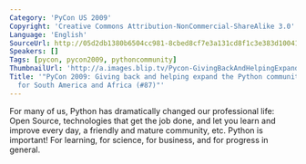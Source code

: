 ```yaml
---
Category: 'PyCon US 2009'
Copyright: 'Creative Commons Attribution-NonCommercial-ShareAlike 3.0'
Language: 'English'
SourceUrl: http://05d2db1380b6504cc981-8cbed8cf7e3a131cd8f1c3e383d10041.r93.cf2.rackcdn.com/pycon-us-2009/137_pycon-2009-giving-back-and-helping-expand-the-python-community-a-roadmap-for-south-america-and-africa-87.mp4
Speakers: []
Tags: [pycon, pycon2009, pythoncommunity]
ThumbnailUrl: 'http://a.images.blip.tv/Pycon-GivingBackAndHelpingExpandThePythonCommunityARoadmapFo605-542.jpg'
Title: '"PyCon 2009: Giving back and helping expand the Python community. A roadmap
  for South America and Africa (#87)"'
---
```

  
For many of us, Python has dramatically changed our professional life: Open
Source, technologies that get the job done, and let you learn and improve
every day, a friendly and mature community, etc. Python is important! For
learning, for science, for business, and for progress in general.

